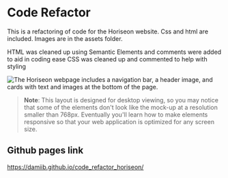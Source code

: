 # Code Refactor

This is a refactoring of code for the Horiseon website. Css and html are included. Images are in the assets folder.

HTML was cleaned up  using Semantic Elements and comments were added to aid in coding ease
CSS was cleaned up and commented to help with styling


![The Horiseon webpage includes a navigation bar, a header image, and cards with text and images at the bottom of the page.](./Assets/01-html-css-git-homework-demo.png)

> **Note**: This layout is designed for desktop viewing, so you may notice that some of the elements don't look like the mock-up at a resolution smaller than 768px. Eventually you'll learn how to make elements responsive so that your web application is optimized for any screen size.

## Github pages link

https://damiib.github.io/code_refactor_horiseon/